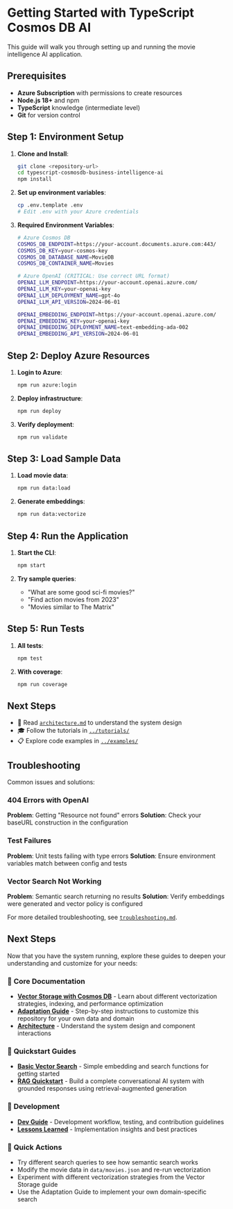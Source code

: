 # Getting Started with TypeScript Cosmos DB AI

This guide will walk you through setting up and running the movie intelligence AI application.

## Prerequisites

- **Azure Subscription** with permissions to create resources
- **Node.js 18+** and npm
- **TypeScript** knowledge (intermediate level)
- **Git** for version control

## Step 1: Environment Setup

1. **Clone and Install**:
   ```bash
   git clone <repository-url>
   cd typescript-cosmosdb-business-intelligence-ai
   npm install
   ```

2. **Set up environment variables**:
   ```bash
   cp .env.template .env
   # Edit .env with your Azure credentials
   ```

3. **Required Environment Variables**:
   ```bash
   # Azure Cosmos DB
   COSMOS_DB_ENDPOINT=https://your-account.documents.azure.com:443/
   COSMOS_DB_KEY=your-cosmos-key
   COSMOS_DB_DATABASE_NAME=MovieDB
   COSMOS_DB_CONTAINER_NAME=Movies

   # Azure OpenAI (CRITICAL: Use correct URL format)
   OPENAI_LLM_ENDPOINT=https://your-account.openai.azure.com/
   OPENAI_LLM_KEY=your-openai-key
   OPENAI_LLM_DEPLOYMENT_NAME=gpt-4o
   OPENAI_LLM_API_VERSION=2024-06-01

   OPENAI_EMBEDDING_ENDPOINT=https://your-account.openai.azure.com/
   OPENAI_EMBEDDING_KEY=your-openai-key
   OPENAI_EMBEDDING_DEPLOYMENT_NAME=text-embedding-ada-002
   OPENAI_EMBEDDING_API_VERSION=2024-06-01
   ```

## Step 2: Deploy Azure Resources

1. **Login to Azure**:
   ```bash
   npm run azure:login
   ```

2. **Deploy infrastructure**:
   ```bash
   npm run deploy
   ```

3. **Verify deployment**:
   ```bash
   npm run validate
   ```

## Step 3: Load Sample Data

1. **Load movie data**:
   ```bash
   npm run data:load
   ```

2. **Generate embeddings**:
   ```bash
   npm run data:vectorize
   ```

## Step 4: Run the Application

1. **Start the CLI**:
   ```bash
   npm start
   ```

2. **Try sample queries**:
   - "What are some good sci-fi movies?"
   - "Find action movies from 2023"
   - "Movies similar to The Matrix"

## Step 5: Run Tests

1. **All tests**:
   ```bash
   npm test
   ```

2. **With coverage**:
   ```bash
   npm run coverage
   ```

## Next Steps

- 📖 Read [`architecture.md`](architecture.md) to understand the system design
- 🎓 Follow the tutorials in [`../tutorials/`](../tutorials/)
- 📋 Explore code examples in [`../examples/`](../examples/)

## Troubleshooting

Common issues and solutions:

### 404 Errors with OpenAI
**Problem**: Getting "Resource not found" errors
**Solution**: Check your baseURL construction in the configuration

### Test Failures
**Problem**: Unit tests failing with type errors
**Solution**: Ensure environment variables match between config and tests

### Vector Search Not Working
**Problem**: Semantic search returning no results
**Solution**: Verify embeddings were generated and vector policy is configured

For more detailed troubleshooting, see [`troubleshooting.md`](troubleshooting.md).

## Next Steps

Now that you have the system running, explore these guides to deepen your understanding and customize for your needs:

### 📖 **Core Documentation**
- **[Vector Storage with Cosmos DB](./vector-storage-cosmos-db.md)** - Learn about different vectorization strategies, indexing, and performance optimization
- **[Adaptation Guide](./adaptation-guide.md)** - Step-by-step instructions to customize this repository for your own data and domain
- **[Architecture](./architecture.md)** - Understand the system design and component interactions

### 🚀 **Quickstart Guides**
- **[Basic Vector Search](./quickstart.md)** - Simple embedding and search functions for getting started
- **[RAG Quickstart](./quickstart-rag.md)** - Build a complete conversational AI system with grounded responses using retrieval-augmented generation

### 🔧 **Development**
- **[Dev Guide](./dev.md)** - Development workflow, testing, and contribution guidelines
- **[Lessons Learned](./lessons-learned.md)** - Implementation insights and best practices

### 🎯 **Quick Actions**
- Try different search queries to see how semantic search works
- Modify the movie data in `data/movies.json` and re-run vectorization
- Experiment with different vectorization strategies from the Vector Storage guide
- Use the Adaptation Guide to implement your own domain-specific search
